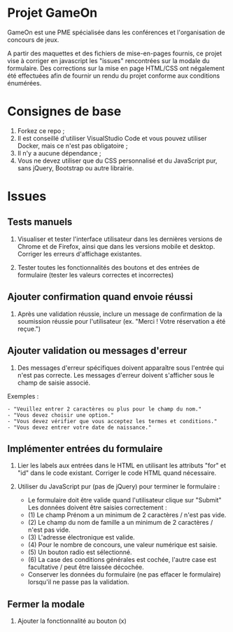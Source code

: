 # Projet GameOn

GameOn est une PME spécialisée dans les conférences et l'organisation de concours de jeux.

A partir des maquettes et des fichiers de mise-en-pages fournis,
ce projet vise à corriger en javascript les "issues" rencontrées sur la modale du formulaire.
Des corrections sur la mise en page HTML/CSS ont négalement été effectuées afin de fournir un rendu du projet conforme aux conditions énumérées.

# Consignes de base

1. Forkez ce repo ;
2. Il est conseillé d'utiliser VisualStudio Code et vous pouvez utiliser Docker, mais ce n'est pas obligatoire ;
3. Il n'y a aucune dépendance ;
4. Vous ne devez utiliser que du CSS personnalisé et du JavaScript pur, sans jQuery, Bootstrap ou autre librairie.

# Issues

## Tests manuels

1. Visualiser et tester l'interface utilisateur dans les dernières versions de Chrome et de Firefox, ainsi que dans les versions mobile et desktop. Corriger les erreurs d'affichage existantes.

2. Tester toutes les fonctionnalités des boutons et des entrées de formulaire (tester les valeurs correctes et incorrectes)

## Ajouter confirmation quand envoie réussi

1. Après une validation réussie, inclure un message de confirmation de la soumission réussie pour l'utilisateur (ex. "Merci ! Votre réservation a été reçue.")

## Ajouter validation ou messages d'erreur

1. Des messages d'erreur spécifiques doivent apparaître sous l'entrée qui n'est pas correcte. Les messages d'erreur doivent s'afficher sous le champ de saisie associé.

Exemples :

    - "Veuillez entrer 2 caractères ou plus pour le champ du nom."
    - "Vous devez choisir une option."
    - "Vous devez vérifier que vous acceptez les termes et conditions."
    - "Vous devez entrer votre date de naissance."

## Implémenter entrées du formulaire

1. Lier les labels aux entrées dans le HTML en utilisant les attributs "for" et "id" dans le code existant. Corriger le code HTML quand nécessaire.
2. Utiliser du JavaScript pur (pas de jQuery) pour terminer le formulaire :

   - Le formulaire doit être valide quand l'utilisateur clique sur "Submit"
     Les données doivent être saisies correctement :
   - (1) Le champ Prénom a un minimum de 2 caractères / n'est pas vide.
   - (2) Le champ du nom de famille a un minimum de 2 caractères / n'est pas vide.
   - (3) L'adresse électronique est valide.
   - (4) Pour le nombre de concours, une valeur numérique est saisie.
   - (5) Un bouton radio est sélectionné.
   - (6) La case des conditions générales est cochée, l'autre case est facultative / peut être laissée décochée.
   - Conserver les données du formulaire (ne pas effacer le formulaire) lorsqu'il ne passe pas la validation.

## Fermer la modale

1. Ajouter la fonctionnalité au bouton (x)
